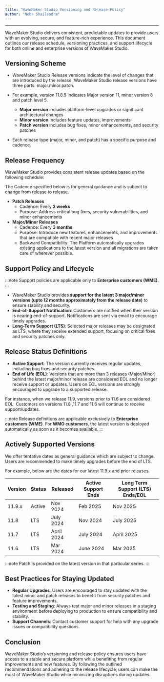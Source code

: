 ```yaml
---
title: "WaveMaker Studio Versioning and Release Policy"
author: "Neha Shailendra"
---
```

---

WaveMaker Studio delivers consistent, predictable updates to provide users with an evolving, secure, and feature-rich experience. This document outlines our release schedule, versioning practices, and support lifecycle for both online and enterprise versions of WaveMaker Studio.

## Versioning Scheme

- WaveMaker Studio Release versions indicate the level of changes that are introduced by the release. WaveMaker Studio release versions have three parts: major.minor.patch.

- For example, version 11.8.5 indicates Major version 11, minor version 8 and patch level 5. 
    - **Major version** includes platform-level upgrades or significant architectural changes
    - **Minor version** includes feature updates, improvements
    - **Patch version** includes bug fixes, minor enhancements, and security patches

- Each release type (major, minor, and patch) has a specific purpose and cadence.

<!-- truncate -->

## Release Frequency

WaveMaker Studio provides consistent release updates based on the following schedule:

The Cadence specified below is for general guidance and is subject to change from release to release.

- **Patch Releases**
    - Cadence: Every **2 weeks**
    - Purpose: Address critical bug fixes, security vulnerabilities, and minor enhancements
- **Major/Minor Releases**
    - Cadence: Every **3 months**
    - Purpose: Introduce new features, enhancements, and improvements that are compatible with recent major releases
    - Backward Compatibility: The Platform automatically upgrades existing applications to the latest version and all migrations are taken care of wherever possible.

## Support Policy and Lifecycle

:::note
Support policies are applicable only to **Enterprise customers (WME)**.
:::

- WaveMaker Studio provides **support for the latest 3 major/minor versions (upto 12 months approximately from the release date)** to ensure stability and security.
- **End-of-Support Notification**: Customers are notified when their version is nearing end-of-support. Notifications are sent via email to encourage timely upgrades.
- **Long-Term Support (LTS)**: Selected major releases may be designated as LTS, where they receive extended support, focusing on critical fixes and security patches only.

## Release Status Definitions

- **Active Support**: The version currently receives regular updates, including bug fixes and security patches.
- **End of Life (EOL)**: Versions that are more than 3 releases (Major/Minor) behind the latest major/minor release are considered EOL and no longer receive support or updates. Users on EOL versions are strongly encouraged to upgrade to a supported release.

For instance, when we release 11.9, versions prior to 11.6 are considered EOL. Customers on versions 11.8 ,11.7 and 11.6 will continue to receive support/updates.

:::note
Release definitions are applicable exclusively to **Enterprise customers (WME)**. For **WMO customers**, the latest version is deployed automatically as soon as it becomes available.
:::

## Actively Supported Versions

We offer tentative dates as general guidance which are subject to change. Users are recommended to make timely upgrades before the end of LTS.

For example, below are the dates for our latest 11.9.x and prior releases.

| Version | Status | Released | Active Support Ends | Long Term Support (LTS) Ends/EOL|
| ------- | ------ | -------- | ------------------- | ------------------------------- |
| 11.9.x  | Active | Nov 2024 | Feb 2025 | Nov 2025 |
| 11.8 | LTS | July 2024 | Nov 2024 | July 2025 |
| 11.7 | LTS | April 2024 | July 2024 | April 2025 |
| 11.6 | LTS | Mar 2024 | June 2024 | Mar 2025 |

:::note
Patch is provided on the latest version in that particular series.
:::

## Best Practices for Staying Updated

- **Regular Upgrades**: Users are encouraged to stay updated with the latest minor and patch releases to benefit from security patches and feature improvements.
- **Testing and Staging**: Always test major and minor releases in a staging environment before deploying to production to ensure compatibility and stability.
- **Support Channels**: Contact customer support for help with any upgrade issues or compatibility questions.

## Conclusion

WaveMaker Studio’s versioning and release policy ensures users have access to a stable and secure platform while benefiting from regular improvements and new features. By following the outlined recommendations and adhering to the release lifecycle, users can make the most of WaveMaker Studio while minimizing disruptions during updates.
